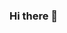 ### Hi there 👋

<!--
**oucdby/oucdby** is a ✨ _special_ ✨ repository because its `README.md` (this file) appears on your GitHub profile.

Here are some ideas to get you started:

- 🔭 I’m currently working on Ocean University of China, QingDao
- 🌱 I’m currently learning the deep-learning methods for seismic inversion in depth domain.
- 👯 I’m looking to collaborate on the research of seismic inversion problems.
- 🤔 I’m looking for help with the issues of CNN.
- 💬 Ask me about .
- 📫 How to reach me: ...
- 😄 Pronouns: ...
- ⚡ Fun fact: ...
-->
